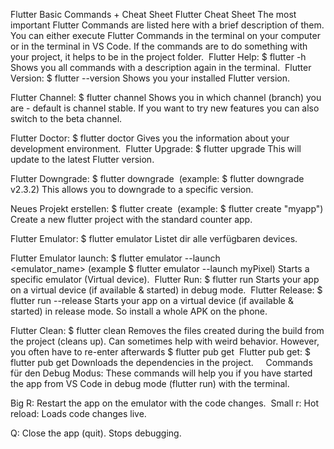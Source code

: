 Flutter Basic Commands + Cheat Sheet
Flutter Cheat Sheet
The most important Flutter Commands are listed here with a brief description of them. You can either execute Flutter Commands in the terminal on your computer or in the terminal in VS Code. If the commands are to do something with your project, it helps to be in the project folder.
 Flutter Help:
$ flutter -h
Shows you all commands with a description again in the terminal.
 Flutter Version:
$ flutter --version
Shows you your installed Flutter version.

Flutter Channel:
$ flutter channel
Shows you in which channel (branch) you are - default is channel stable. If you want to try new features you can also switch to the beta channel.

Flutter Doctor:
$ flutter doctor
Gives you the information about your development environment.  Flutter Upgrade:
$ flutter upgrade
This will update to the latest Flutter version.

Flutter Downgrade:
$ flutter downgrade <version> (example: $ flutter downgrade v2.3.2)
This allows you to downgrade to a specific version.

Neues Projekt erstellen:
$ flutter create <app name> (example: $ flutter create "myapp")
Create a new flutter project with the standard counter app.

Flutter Emulator:
$ flutter emulator
Listet dir alle verfügbaren devices.

Flutter Emulator launch:
$ flutter emulator --launch <emulator_name> (example $ flutter emulator --launch myPixel)
Starts a specific emulator (Virtual device).  Flutter Run:
$ flutter run
Starts your app on a virtual device (if available & started) in debug mode.  Flutter Release:
$ flutter run --release
Starts your app on a virtual device (if available & started) in release mode. So install a whole APK on the phone.

Flutter Clean:
$ flutter clean
Removes the files created during the build from the project (cleans up). Can sometimes help with weird behavior. However, you often have to re-enter afterwards $ flutter pub get  Flutter pub get:
$ flutter pub get
Downloads the dependencies in the project.     Commands für den Debug Modus:
These commands will help you if you have started the app from VS Code in debug mode (flutter run) with the terminal.

Big R:
Restart the app on the emulator with the code changes.
 Small r:
Hot reload: Loads code changes live.

Q:
Close the app (quit). Stops debugging.



